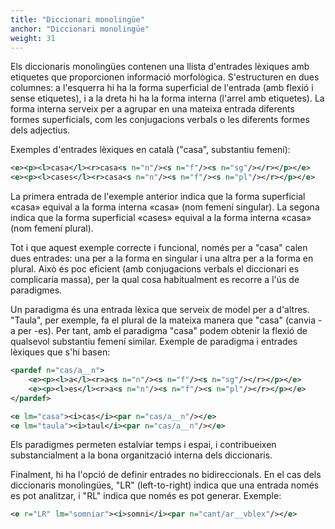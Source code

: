 ```yaml
---
title: "Diccionari monolingüe"
anchor: "Diccionari monolingüe"
weight: 31
---
```

Els diccionaris monolingües contenen una llista d'entrades lèxiques amb etiquetes que proporcionen informació morfològica. S'estructuren en dues columnes: a l'esquerra hi ha la forma superficial de l'entrada (amb flexió i sense etiquetes), i a la dreta hi ha la forma interna (l'arrel amb etiquetes). La forma interna serveix per a agrupar en una mateixa entrada diferents formes superficials, com les conjugacions verbals o les diferents formes dels adjectius.

Exemples d'entrades lèxiques en català ("casa", substantiu femení):

```xml
<e><p><l>casa</l><r>casa<s n="n"/><s n="f"/><s n="sg"/></r></p></e>
<e><p><l>cases</l><r>casa<s n="n"/><s n="f"/><s n="pl"/></r></p></e>
```
La primera entrada de l'exemple anterior indica que la forma superficial «casa» equival a la forma interna «casa<n><f><sg>» (nom femení singular). La segona indica que la forma superficial «cases» equival a la forma interna «casa<n><f><pl>» (nom femení plural).

Tot i que aquest exemple correcte i funcional, només per a "casa" calen dues entrades: una per a la forma en singular i una altra per a la forma en plural. Això és poc eficient (amb conjugacions verbals el diccionari es complicaria massa), per la qual cosa habitualment es recorre a l'ús de paradigmes.

Un paradigma és una entrada lèxica que serveix de model per a d'altres. "Taula", per exemple, fa el plural de la mateixa manera que "casa" (canvia -a per -es). Per tant, amb el paradigma "casa" podem obtenir la flexió de qualsevol substantiu femení similar. Exemple de paradigma i entrades lèxiques que s'hi basen:

```xml
<pardef n="cas/a__n">
    <e><p><l>a</l><r>a<s n="n"/><s n="f"/><s n="sg"/></r></p></e>
    <e><p><l>es</l><r>a<s n="n"/><s n="f"/><s n="pl"/></r></p></e>
</pardef>

<e lm="casa"><i>cas</i><par n="cas/a__n"/></e>
<e lm="taula"><i>taul</i><par n="cas/a__n"/></e>
```

Els paradigmes permeten estalviar temps i espai, i contribueixen substancialment a la bona organització interna dels diccionaris.

Finalment, hi ha l'opció de definir entrades no bidireccionals. En el cas dels diccionaris monolingües, "LR" (left-to-right) indica que una entrada només es pot analitzar, i "RL" indica que només es pot generar. Exemple:

```xml
<e r="LR" lm="somniar"><i>somni</i><par n="cant/ar__vblex"/></e>
```

